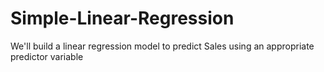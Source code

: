 # Simple-Linear-Regression
We'll build a linear regression model to predict Sales using an appropriate predictor variable
